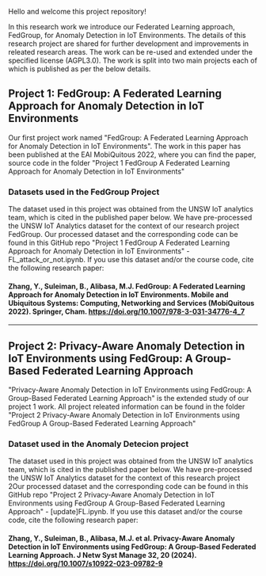 
Hello and welcome this project repository!

In this research work we introduce our Federated Learning approach, FedGroup, for Anomaly Detection in IoT Environments. The details of this research project are shared for further development and improvements in releated research areas. The work can be re-used and extended under the specified license (AGPL3.0). The work is split into two main projects each of which is published as per the below details.  

## Project 1: FedGroup: A Federated Learning Approach for Anomaly Detection in IoT Environments

Our first project work named "FedGroup: A Federated Learning Approach for Anomaly Detection in IoT Environments". The work in this paper has been published at the EAI MobiQuitous 2022, where you can find the paper, source code in the folder "Project 1 FedGroup A Federated Learning Approach for Anomaly Detection in IoT Environments"

### Datasets used in the FedGroup Project 
The dataset used in this project was obtained from the UNSW IoT analytics team, which is cited in the published paper below.
We have pre-processed the UNSW IoT Analytics dataset for the context of our research project FedGroup. Our processed dataset and the corresponding code can be found in this GitHub repo "Project 1 FedGroup A Federated Learning Approach for Anomaly Detection in IoT Environments" - FL_attack_or_not.ipynb. If you use this dataset and/or the course code, cite the following research paper:

#### Zhang, Y., Suleiman, B., Alibasa, M.J. FedGroup: A Federated Learning Approach for Anomaly Detection in IoT Environments. Mobile and Ubiquitous Systems: Computing, Networking and Services (MobiQuitous 2022). Springer, Cham. https://doi.org/10.1007/978-3-031-34776-4_7


---------------------------------------------------------------------------------
## Project 2: Privacy-Aware Anomaly Detection in IoT Environments using FedGroup: A Group-Based Federated Learning Approach

"Privacy-Aware Anomaly Detection in IoT Environments using FedGroup: A Group-Based Federated Learning Approach" is the extended study of our project 1 work. All project releated information can be found in the folder "Project 2 Privacy-Aware Anomaly Detection in IoT Environments using FedGroup A Group-Based Federated Learning Approach"


### Dataset used in the Anomaly Detecion project 
The dataset used in this project was obtained from the UNSW IoT analytics team, which is cited in the published paper below. We have pre-processed the UNSW IoT Analytics dataset for the context of this research project 2Our processed dataset and the corresponding code can be found in this GitHub repo "Project 2 Privacy-Aware Anomaly Detection in IoT Environments using FedGroup A Group-Based Federated Learning Approach" - [update]FL.ipynb. If you use this dataset and/or the course code, cite the following research paper:

#### Zhang, Y., Suleiman, B., Alibasa, M.J. et al. Privacy-Aware Anomaly Detection in IoT Environments using FedGroup: A Group-Based Federated Learning Approach. J Netw Syst Manage 32, 20 (2024). https://doi.org/10.1007/s10922-023-09782-9
